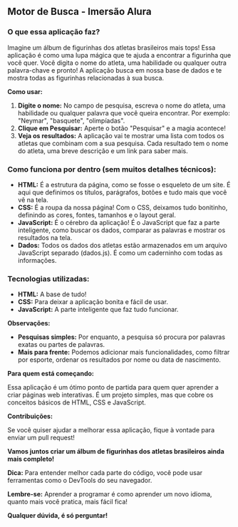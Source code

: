 ## **Motor de Busca - Imersão Alura**

### **O que essa aplicação faz?**

Imagine um álbum de figurinhas dos atletas brasileiros mais tops! Essa aplicação é como uma lupa mágica que te ajuda a encontrar a figurinha que você quer. Você digita o nome do atleta, uma habilidade ou qualquer outra palavra-chave e pronto! A aplicação busca em nossa base de dados e te mostra todas as figurinhas relacionadas à sua busca.

**Como usar:**

1. **Digite o nome:** No campo de pesquisa, escreva o nome do atleta, uma habilidade ou qualquer palavra que você queira encontrar. Por exemplo: "Neymar", "basquete", "olimpíadas".
2. **Clique em Pesquisar:** Aperte o botão "Pesquisar" e a magia acontece!
3. **Veja os resultados:** A aplicação vai te mostrar uma lista com todos os atletas que combinam com a sua pesquisa. Cada resultado tem o nome do atleta, uma breve descrição e um link para saber mais.

### **Como funciona por dentro (sem muitos detalhes técnicos):**

* **HTML:** É a estrutura da página, como se fosse o esqueleto de um site. É aqui que definimos os títulos, parágrafos, botões e tudo mais que você vê na tela.
* **CSS:** É a roupa da nossa página! Com o CSS, deixamos tudo bonitinho, definindo as cores, fontes, tamanhos e o layout geral.
* **JavaScript:** É o cérebro da aplicação! É o JavaScript que faz a parte inteligente, como buscar os dados, comparar as palavras e mostrar os resultados na tela.
* **Dados:** Todos os dados dos atletas estão armazenados em um arquivo JavaScript separado (dados.js). É como um caderninho com todas as informações.

### **Tecnologias utilizadas:**

* **HTML:** A base de tudo!
* **CSS:** Para deixar a aplicação bonita e fácil de usar.
* **JavaScript:** A parte inteligente que faz tudo funcionar.

**Observações:**

* **Pesquisas simples:** Por enquanto, a pesquisa só procura por palavras exatas ou partes de palavras.
* **Mais para frente:** Podemos adicionar mais funcionalidades, como filtrar por esporte, ordenar os resultados por nome ou data de nascimento.

**Para quem está começando:**

Essa aplicação é um ótimo ponto de partida para quem quer aprender a criar páginas web interativas. É um projeto simples, mas que cobre os conceitos básicos de HTML, CSS e JavaScript.

**Contribuições:**

Se você quiser ajudar a melhorar essa aplicação, fique à vontade para enviar um pull request! 

**Vamos juntos criar um álbum de figurinhas dos atletas brasileiros ainda mais completo!**

**Dica:** Para entender melhor cada parte do código, você pode usar ferramentas como o DevTools do seu navegador. 

**Lembre-se:** Aprender a programar é como aprender um novo idioma, quanto mais você pratica, mais fácil fica!

**Qualquer dúvida, é só perguntar!**
